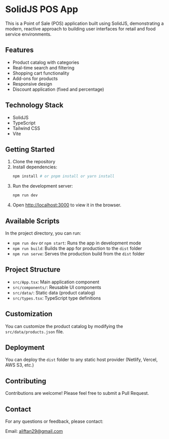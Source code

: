 # SolidJS POS App

This is a Point of Sale (POS) application built using SolidJS, demonstrating a modern, reactive approach to building user interfaces for retail and food service environments.

## Features

- Product catalog with categories
- Real-time search and filtering
- Shopping cart functionality
- Add-ons for products
- Responsive design
- Discount application (fixed and percentage)

## Technology Stack

- SolidJS
- TypeScript
- Tailwind CSS
- Vite

## Getting Started

1. Clone the repository
2. Install dependencies:
   ```bash
   npm install # or pnpm install or yarn install
   ```
3. Run the development server:
   ```bash
   npm run dev
   ```
4. Open [http://localhost:3000](http://localhost:3000) to view it in the browser.

## Available Scripts

In the project directory, you can run:

- `npm run dev` or `npm start`: Runs the app in development mode
- `npm run build`: Builds the app for production to the `dist` folder
- `npm run serve`: Serves the production build from the `dist` folder

## Project Structure

- `src/App.tsx`: Main application component
- `src/components/`: Reusable UI components
- `src/data/`: Static data (product catalog)
- `src/types.tsx`: TypeScript type definitions

## Customization

You can customize the product catalog by modifying the `src/data/products.json` file.

## Deployment

You can deploy the `dist` folder to any static host provider (Netlify, Vercel, AWS S3, etc.)

## Contributing

Contributions are welcome! Please feel free to submit a Pull Request.

## Contact

For any questions or feedback, please contact:

Email: aliftan29@gmail.com
